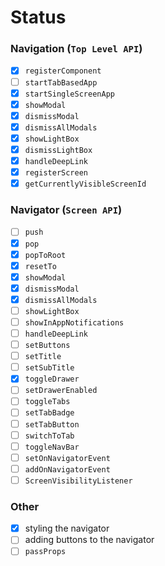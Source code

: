 # Status

### Navigation (`Top Level API`)

  - [x] `registerComponent`
  - [ ] `startTabBasedApp`
  - [x] `startSingleScreenApp`
  - [x] `showModal`
  - [x] `dismissModal`
  - [x] `dismissAllModals`
  - [x] `showLightBox`
  - [x] `dismissLightBox`
  - [x] `handleDeepLink`
  - [x] `registerScreen`
  - [x] `getCurrentlyVisibleScreenId`  

### Navigator (`Screen API`)

  - [ ] `push`
  - [x] `pop`
  - [x] `popToRoot`
  - [x] `resetTo`
  - [x] `showModal`
  - [x] `dismissModal`
  - [x] `dismissAllModals`
  - [ ] `showLightBox`
  - [ ] `showInAppNotifications`
  - [ ] `handleDeepLink`
  - [ ] `setButtons`
  - [ ] `setTitle`
  - [ ] `setSubTitle`
  - [x] `toggleDrawer`
  - [ ] `setDrawerEnabled`
  - [ ] `toggleTabs`
  - [ ] `setTabBadge`
  - [ ] `setTabButton`
  - [ ] `switchToTab`
  - [ ] `toggleNavBar`
  - [ ] `setOnNavigatorEvent`
  - [ ] `addOnNavigatorEvent`
  - [ ] `ScreenVisibilityListener`

### Other

  - [x] styling the navigator
  - [ ] adding buttons to the navigator
  - [ ] `passProps`
